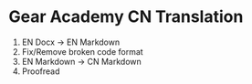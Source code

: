 # Gear Academy CN Translation

1. EN Docx -> EN Markdown
2. Fix/Remove broken code format
3. EN Markdown -> CN Markdown
4. Proofread
